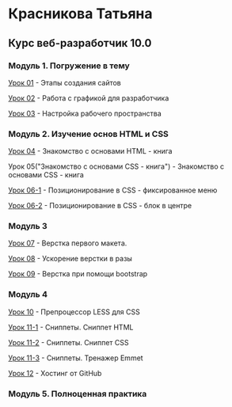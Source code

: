 # Красникова Татьяна
## Курс веб-разработчик 10.0


### Модуль 1. Погружение в тему
[Урок 01](https://github.com/s-postu/s-postu.github.io/blob/master/lesson_1/test.jpg "Этапы создания сайтов") - Этапы создания сайтов

[Урок 02](https://yadi.sk/d/KcUPeKlB3NQzWi "Работа с графикой для разработчика") - Работа с графикой для разработчика

[Урок 03](https://github.com/s-postu/s-postu.github.io/tree/master/lesson_03 "Настройка рабочего пространства") - Настройка рабочего пространства

### Модуль 2. Изучение основ HTML и CSS

[Урок 04](https://github.com/s-postu/s-postu.github.io/blob/master/lesson_04/src/index.html "Знакомство с основами HTML - книга") - Знакомство с основами HTML - книга

Урок 05("Знакомство с основами CSS - книга") - Знакомство с основами CSS - книга

[Урок 06-1](https://github.com/s-postu/s-postu.github.io/blob/master/lesson_06-1/index.html "Позиционирование в CSS - фиксированное меню") - Позиционирование в CSS - фиксированное меню

[Урок 06-2](https://github.com/s-postu/s-postu.github.io/blob/master/lesson_1/test.jpg "Позиционирование в CSS - блок в центре") - Позиционирование в CSS - блок в центре
    
### Модуль 3

[Урок 07](https://github.com/s-postu/s-postu.github.io/blob/master/lesson_1/test.jpg "Верстка первого макета.") - Верстка первого макета.

[Урок 08](https://github.com/s-postu/s-postu.github.io/blob/master/lesson_1/test.jpg "Ускорение верстки в разы") - Ускорение верстки в разы

[Урок 09](https://github.com/s-postu/s-postu.github.io/blob/master/lesson_1/test.jpg "Верстка при помощи bootstrap") - Верстка при помощи bootstrap
    
### Модуль 4

[Урок 10](https://github.com/s-postu/s-postu.github.io/blob/master/lesson_1/test.jpg "Препроцессор LESS для CSS") - Препроцессор LESS для CSS

[Урок 11-1](https://github.com/s-postu/s-postu.github.io/blob/master/lesson_1/test.jpg "Сниппеты. Сниппет HTML") - Сниппеты. Сниппет HTML

[Урок 11-2](https://github.com/s-postu/s-postu.github.io/blob/master/lesson_1/test.jpg "Сниппеты. Сниппет CSS") - Сниппеты. Сниппет CSS

[Урок 11-3](https://github.com/s-postu/s-postu.github.io/blob/master/lesson_1/test.jpg "Сниппеты. Тренажер Emmet") - Сниппеты. Тренажер Emmet

[Урок 12](https://github.com/s-postu/s-postu.github.io/blob/master/lesson_1/test.jpg "Хостинг от GitHub") - Хостинг от GitHub
    
### Модуль 5. Полноценная практика


